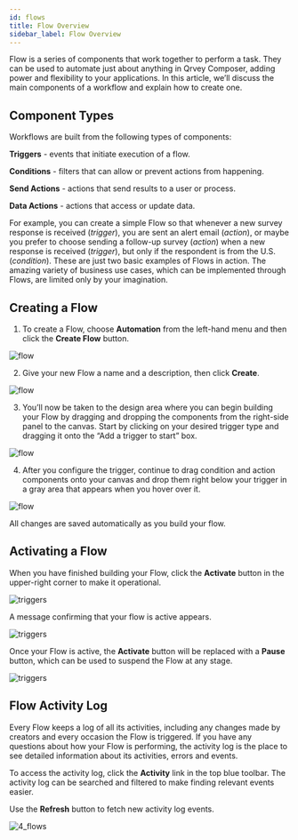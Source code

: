 ```yaml
---
id: flows
title: Flow Overview 
sidebar_label: Flow Overview
---
```


<div style={{textAlign: "justify"}}>

Flow is a series of components that work together to perform a task. They can be used to automate just about anything in Qrvey Composer, adding power and flexibility to your applications. In this article, we’ll discuss the main components of a workflow and explain how to create one.

## Component Types
Workflows are built from the following types of components:

 **Triggers** - events that initiate execution of a flow.

 **Conditions** - filters that can allow or prevent actions from happening.

 **Send Actions** - actions that send results to a user or process.

 **Data Actions** - actions that access or update data.

For example, you can create a simple Flow so that whenever a new survey response is received (*trigger*), you are sent an alert email (*action*), or maybe you prefer to choose sending a follow-up survey (*action*) when a new response is received (*trigger*), but only if the respondent is from the U.S. (*condition*). These are just two basic examples of Flows in action. The amazing variety of business use cases, which can be implemented through Flows, are limited only by your imagination.

## Creating a Flow
1. To create a Flow, choose **Automation** from the left-hand menu and then click the **Create Flow** button.

![flow](https://s3.amazonaws.com/cdn.qrvey.com/documentation_assets/ui-docs/automation/3.4.6.1_flows/flows1.png#thumbnail)

2. Give your new Flow a name and a description, then click **Create**.

![flow](https://s3.amazonaws.com/cdn.qrvey.com/documentation_assets/ui-docs/automation/3.4.6.1_flows/flows2.png#thumbnail-60)

3. You’ll now be taken to the design area where you can begin building your Flow by dragging and dropping the components from the right-side panel to the canvas. Start by clicking on your desired trigger type and dragging it onto the “Add a trigger to start” box. 

![flow](https://s3.amazonaws.com/cdn.qrvey.com/documentation_assets/ui-docs/automation/3.4.6.1_flows/sales_alert.png#thumbnail) 
 

4. After you configure the trigger, continue to drag condition and action components onto your canvas and drop them right below your trigger in a gray area that appears when you hover over it.

![flow](https://s3.amazonaws.com/cdn.qrvey.com/documentation_assets/ui-docs/automation/3.4.6.1_flows/trigger.png#thumbnail) 

All changes are saved automatically as you build your flow. 

## Activating a Flow

When you have finished building your Flow, click the **Activate** button in the upper-right corner to make it operational. 
 
![triggers](https://s3.amazonaws.com/cdn.qrvey.com/documentation_assets/ui-docs/automation/3.4.6.2_triggers/2_triggers.png#thumbnail-20)

A message confirming that your flow is active appears.

![triggers](https://s3.amazonaws.com/cdn.qrvey.com/documentation_assets/ui-docs/automation/3.4.6.2_triggers/activate.png#thumbnail-40)

Once your Flow is active, the **Activate** button will be replaced with a **Pause** button, which can be used to suspend the Flow at any stage.

![triggers](https://s3.amazonaws.com/cdn.qrvey.com/documentation_assets/ui-docs/automation/3.4.6.2_triggers/pause.png#thumbnail-20)


## Flow Activity Log
Every Flow keeps a log of all its activities, including any changes made by creators and every occasion the Flow is triggered. If you have any questions about how your Flow is performing, the activity log is the place to see detailed information about its activities, errors and events.

To access the activity log, click the **Activity** link in the top blue toolbar. The activity log can be searched and filtered to make finding relevant events easier. 

Use the **Refresh** button to fetch new activity log events.

![4_flows](https://s3.amazonaws.com/cdn.qrvey.com/documentation_assets/ui-docs/automation/3.4.6.1_flows/4_flows.png#thumbnail) 

 
</div>
